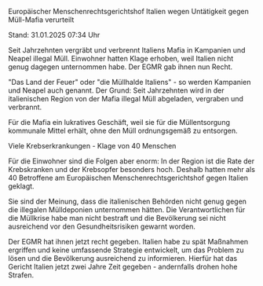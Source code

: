 
Europäischer Menschenrechtsgerichtshof
Italien wegen Untätigkeit gegen Müll-Mafia verurteilt


Stand: 31.01.2025 07:34 Uhr


Seit Jahrzehnten vergräbt und verbrennt Italiens Mafia in Kampanien und Neapel illegal Müll. Einwohner hatten Klage erhoben, weil Italien nicht genug dagegen unternommen habe. Der EGMR gab ihnen nun Recht.



"Das Land der Feuer" oder "die Müllhalde Italiens" - so werden Kampanien und Neapel auch genannt. Der Grund: Seit Jahrzehnten wird in der italienischen Region von der Mafia illegal Müll abgeladen, vergraben und verbrannt.


Für die Mafia ein lukratives Geschäft, weil sie für die Müllentsorgung kommunale Mittel erhält, ohne den Müll ordnungsgemäß zu entsorgen.

Viele Krebserkrankungen - Klage von 40 Menschen


Für die Einwohner sind die Folgen aber enorm: In der Region ist die Rate der Krebskranken und der Krebsopfer besonders hoch. Deshalb hatten mehr als 40 Betroffene am Europäischen Menschenrechtsgerichtshof gegen Italien geklagt.


Sie sind der Meinung, dass die italienischen Behörden nicht genug gegen die illegalen Mülldeponien unternommen hätten. Die Verantwortlichen für die Müllkrise habe man nicht bestraft und die Bevölkerung sei nicht ausreichend vor den Gesundheitsrisiken gewarnt worden.


Der EGMR hat ihnen jetzt recht gegeben. Italien habe zu spät Maßnahmen ergriffen und keine umfassende Strategie entwickelt, um das Problem zu lösen und die Bevölkerung ausreichend zu informieren. Hierfür hat das Gericht Italien jetzt zwei Jahre Zeit gegeben - andernfalls drohen hohe Strafen.

